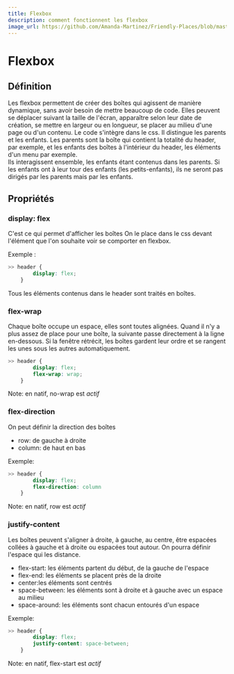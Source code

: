 ```yaml
---
title: Flexbox
description: comment fonctionnent les flexbox
image_url: https://github.com/Amanda-Martinez/Friendly-Places/blob/master/fiches/img/flexbox.jpg?raw=true
---
```


# Flexbox

## Définition

Les flexbox permettent de créer des boîtes qui agissent de manière dynamique, sans avoir besoin de mettre beaucoup de code.
Elles peuvent se déplacer suivant la taille de l'écran, apparaître selon leur date de création, se mettre en largeur ou en longueur, se placer au milieu d'une page ou d'un contenu.
Le code s'intègre dans le css.
Il distingue les parents et les enfants. Les parents sont la boîte qui contient la totalité du header, par exemple, et les enfants des boîtes à l'intérieur du header, les éléments d'un menu par exemple.  
Ils interagissent ensemble, les enfants étant contenus dans les parents. Si les enfants ont à leur tour des enfants (les petits-enfants), ils ne seront pas dirigés par les parents mais par les enfants.

## Propriétés

### display: flex

C'est ce qui permet d'afficher les boîtes
On le place dans le css devant l'élément que l'on souhaite voir se comporter en flexbox.

Exemple : 
```css
>> header {
		display: flex;
	}
```
Tous les éléments contenus dans le header sont traités en boîtes.

### flex-wrap

Chaque boîte occupe un espace, elles sont toutes alignées. Quand il n'y a plus assez de place pour une boîte, la suivante passe directement à la ligne en-dessous.
Si la fenêtre rétrécit, les boîtes gardent leur ordre et se rangent les unes sous les autres automatiquement.

```css
>> header {
		display: flex;
		flex-wrap: wrap;
	}
```

Note: en natif, no-wrap est _actif_

### flex-direction

On peut définir la direction des boîtes
* row: de gauche à droite
* column: de haut en bas

Exemple:
```css
>> header {
		display: flex;
		flex-direction: column
	}
```

Note: en natif, row est _actif_

### justify-content

Les boîtes peuvent s'aligner à droite, à gauche, au centre, être espacées collées à gauche et à droite ou espacées tout autour.
On pourra définir l'espace qui les distance.

* flex-start: les éléments partent du début, de la gauche de l'espace
* flex-end: les éléments se placent près de la droite
* center:les éléments sont centrés
* space-between: les éléments sont à droite et à gauche avec un espace au milieu
* space-around: les éléments sont chacun entourés d'un espace

Exemple:
```css
>> header {
		display: flex;
		justify-content: space-between;
	}
```

Note: en natif, flex-start est _actif_





